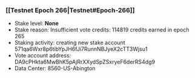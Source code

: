 ### [[Testnet Epoch 266|Testnet#Epoch-266]]
* Stake level: **None**
* Stake reason: Insufficient vote credits: 114819 credits earned in epoch 265
* Staking activity: creating new stake account 571qa6Wxr8p6tibYpJH6fJi7RunnNBJyeX2cTT3Wjsu1
* Vote account address: DA9cPHkta6MwBhK5pAjRrXXydSpZSxryeF6derRS4dg9
* Data Center: 8560-US-Abington